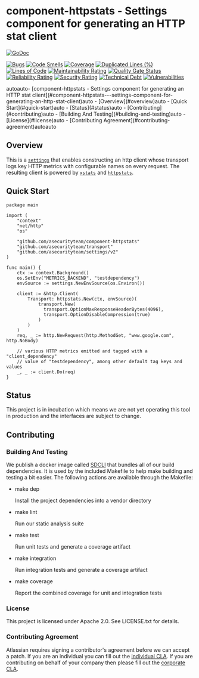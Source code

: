 # component-httpstats - Settings component for generating an HTTP stat client
[![GoDoc](https://godoc.org/github.com/asecurityteam/component-httpstats?status.svg)](https://godoc.org/github.com/asecurityteam/component-httpstats)

[![Bugs](https://sonarcloud.io/api/project_badges/measure?project=asecurityteam_component-httpstats&metric=bugs)](https://sonarcloud.io/dashboard?id=asecurityteam_component-httpstats)
[![Code Smells](https://sonarcloud.io/api/project_badges/measure?project=asecurityteam_component-httpstats&metric=code_smells)](https://sonarcloud.io/dashboard?id=asecurityteam_component-httpstats)
[![Coverage](https://sonarcloud.io/api/project_badges/measure?project=asecurityteam_component-httpstats&metric=coverage)](https://sonarcloud.io/dashboard?id=asecurityteam_component-httpstats)
[![Duplicated Lines (%)](https://sonarcloud.io/api/project_badges/measure?project=asecurityteam_component-httpstats&metric=duplicated_lines_density)](https://sonarcloud.io/dashboard?id=asecurityteam_component-httpstats)
[![Lines of Code](https://sonarcloud.io/api/project_badges/measure?project=asecurityteam_component-httpstats&metric=ncloc)](https://sonarcloud.io/dashboard?id=asecurityteam_component-httpstats)
[![Maintainability Rating](https://sonarcloud.io/api/project_badges/measure?project=asecurityteam_component-httpstats&metric=sqale_rating)](https://sonarcloud.io/dashboard?id=asecurityteam_component-httpstats)
[![Quality Gate Status](https://sonarcloud.io/api/project_badges/measure?project=asecurityteam_component-httpstats&metric=alert_status)](https://sonarcloud.io/dashboard?id=asecurityteam_component-httpstats)
[![Reliability Rating](https://sonarcloud.io/api/project_badges/measure?project=asecurityteam_component-httpstats&metric=reliability_rating)](https://sonarcloud.io/dashboard?id=asecurityteam_component-httpstats)
[![Security Rating](https://sonarcloud.io/api/project_badges/measure?project=asecurityteam_component-httpstats&metric=security_rating)](https://sonarcloud.io/dashboard?id=asecurityteam_component-httpstats)
[![Technical Debt](https://sonarcloud.io/api/project_badges/measure?project=asecurityteam_component-httpstats&metric=sqale_index)](https://sonarcloud.io/dashboard?id=asecurityteam_component-httpstats)
[![Vulnerabilities](https://sonarcloud.io/api/project_badges/measure?project=asecurityteam_component-httpstats&metric=vulnerabilities)](https://sonarcloud.io/dashboard?id=asecurityteam_component-httpstats)



<!-- TOC -->autoauto- [component-httpstats - Settings component for generating an HTTP stat client](#component-httpstats---settings-component-for-generating-an-http-stat-client)auto    - [Overview](#overview)auto    - [Quick Start](#quick-start)auto    - [Status](#status)auto    - [Contributing](#contributing)auto        - [Building And Testing](#building-and-testing)auto        - [License](#license)auto        - [Contributing Agreement](#contributing-agreement)autoauto<!-- /TOC -->

## Overview

This is a [`settings`](https://github.com/asecurityteam/settings) that
enables constructing an http client whose transport logs key HTTP
metrics with configurable names on every request. The resulting client
is powered by [`xstats`](https://github.com/rs/xstats) and
[`httpstats`](https://github.com/asecurityteam/httpstats).

## Quick Start

```golang
package main

import (
    "context"
    "net/http"
    "os"

    "github.com/asecurityteam/component-httpstats"
    "github.com/asecurityteam/transport"
    "github.com/asecurityteam/settings/v2"
)

func main() {
    ctx := context.Background()
    os.SetEnv("METRICS_BACKEND", "testdependency")
    envSource := settings.NewEnvSource(os.Environ())

    client := &http.Client(
        Transport: httpstats.New(ctx, envSource)(
            transport.New(
              transport.OptionMaxResponseHeaderBytes(4096),
              transport.OptionDisableCompression(true)
            )
        )
    )
    req, _ := http.NewRequest(http.MethodGet, "www.google.com", http.NoBody)

    // various HTTP metrics emitted and tagged with a "client_dependency"
    // value of "testdependency", among other default tag keys and values
    _, _ := client.Do(req)
}
```

## Status

This project is in incubation which means we are not yet operating this
tool in production and the interfaces are subject to change.

## Contributing

### Building And Testing

We publish a docker image called
[SDCLI](https://github.com/asecurityteam/sdcli) that bundles all of our
build dependencies. It is used by the included Makefile to help make
building and testing a bit easier. The following actions are available
through the Makefile:

-   make dep

    Install the project dependencies into a vendor directory

-   make lint

    Run our static analysis suite

-   make test

    Run unit tests and generate a coverage artifact

-   make integration

    Run integration tests and generate a coverage artifact

-   make coverage

    Report the combined coverage for unit and integration tests

### License

This project is licensed under Apache 2.0. See LICENSE.txt for details.

### Contributing Agreement

Atlassian requires signing a contributor's agreement before we can accept a patch. If
you are an individual you can fill out the [individual
CLA](https://na2.docusign.net/Member/PowerFormSigning.aspx?PowerFormId=3f94fbdc-2fbe-46ac-b14c-5d152700ae5d).
If you are contributing on behalf of your company then please fill out the [corporate
CLA](https://na2.docusign.net/Member/PowerFormSigning.aspx?PowerFormId=e1c17c66-ca4d-4aab-a953-2c231af4a20b).
